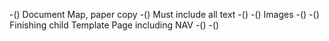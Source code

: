 -() Document Map, paper copy
-() Must include all text
-() 
-() Images
-()
-() Finishing child Template Page including NAV 
-()
-()


               
                